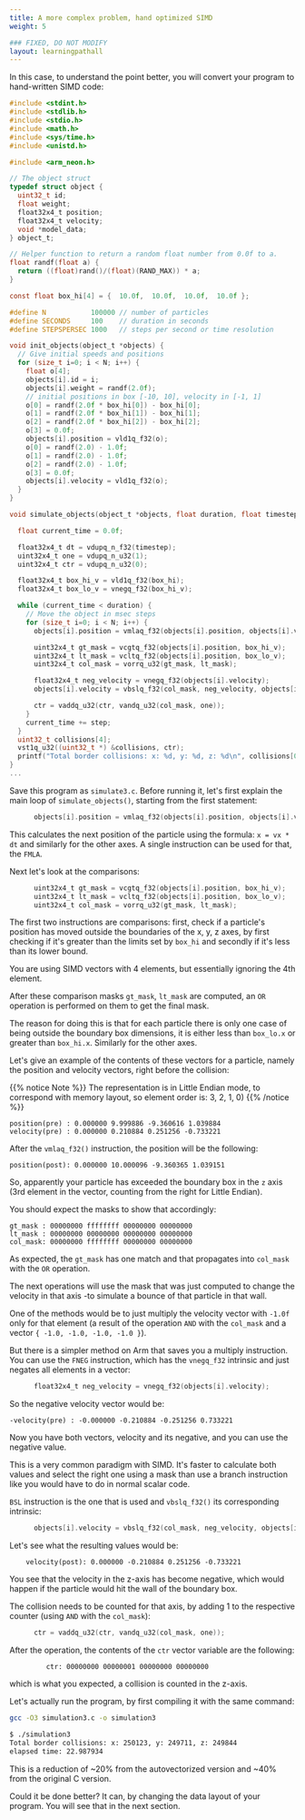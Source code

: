 ```yaml
---
title: A more complex problem, hand optimized SIMD
weight: 5

### FIXED, DO NOT MODIFY
layout: learningpathall
---
```


In this case, to understand the point better, you will convert your program to hand-written SIMD code:

```C
#include <stdint.h>
#include <stdlib.h>
#include <stdio.h>
#include <math.h>
#include <sys/time.h>
#include <unistd.h>

#include <arm_neon.h>

// The object struct
typedef struct object {
  uint32_t id;
  float weight;
  float32x4_t position;
  float32x4_t velocity;
  void *model_data;
} object_t;

// Helper function to return a random float number from 0.0f to a.
float randf(float a) {
  return ((float)rand()/(float)(RAND_MAX)) * a;
}

const float box_hi[4] = {  10.0f,  10.0f,  10.0f,  10.0f };

#define N           100000 // number of particles
#define SECONDS     100    // duration in seconds
#define STEPSPERSEC 1000   // steps per second or time resolution

void init_objects(object_t *objects) {
  // Give initial speeds and positions
  for (size_t i=0; i < N; i++) {
    float o[4];
    objects[i].id = i;
    objects[i].weight = randf(2.0f);
    // initial positions in box [-10, 10], velocity in [-1, 1]
    o[0] = randf(2.0f * box_hi[0]) - box_hi[0];
    o[1] = randf(2.0f * box_hi[1]) - box_hi[1];
    o[2] = randf(2.0f * box_hi[2]) - box_hi[2];
    o[3] = 0.0f;
    objects[i].position = vld1q_f32(o);
    o[0] = randf(2.0) - 1.0f;
    o[1] = randf(2.0) - 1.0f;
    o[2] = randf(2.0) - 1.0f;
    o[3] = 0.0f;
    objects[i].velocity = vld1q_f32(o);
  }
}

void simulate_objects(object_t *objects, float duration, float timestep) {

  float current_time = 0.0f;

  float32x4_t dt = vdupq_n_f32(timestep);
  uint32x4_t one = vdupq_n_u32(1);
  uint32x4_t ctr = vdupq_n_u32(0);

  float32x4_t box_hi_v = vld1q_f32(box_hi);
  float32x4_t box_lo_v = vnegq_f32(box_hi_v);

  while (current_time < duration) {
    // Move the object in msec steps
    for (size_t i=0; i < N; i++) {
      objects[i].position = vmlaq_f32(objects[i].position, objects[i].velocity, dt);

      uint32x4_t gt_mask = vcgtq_f32(objects[i].position, box_hi_v);
      uint32x4_t lt_mask = vcltq_f32(objects[i].position, box_lo_v);
      uint32x4_t col_mask = vorrq_u32(gt_mask, lt_mask);

      float32x4_t neg_velocity = vnegq_f32(objects[i].velocity);
      objects[i].velocity = vbslq_f32(col_mask, neg_velocity, objects[i].velocity);

      ctr = vaddq_u32(ctr, vandq_u32(col_mask, one));
    }
    current_time += step;
  }
  uint32_t collisions[4];
  vst1q_u32((uint32_t *) &collisions, ctr);
  printf("Total border collisions: x: %d, y: %d, z: %d\n", collisions[0], collisions[1], collisions[2]);
}
...
```

Save this program as `simulate3.c`. Before running it, let's first explain the main loop of `simulate_objects()`, starting from the first statement:

```C
      objects[i].position = vmlaq_f32(objects[i].position, objects[i].velocity, dt);
```

This calculates the next position of the particle using the formula: `x = vx * dt` and similarly for the other axes. A single instruction can be used for that, the `FMLA`.

Next let's look at the comparisons:

```C
      uint32x4_t gt_mask = vcgtq_f32(objects[i].position, box_hi_v);
      uint32x4_t lt_mask = vcltq_f32(objects[i].position, box_lo_v);
      uint32x4_t col_mask = vorrq_u32(gt_mask, lt_mask);
```

The first two instructions are comparisons: first, check if a particle's position has moved outside the boundaries of the x, y, z axes, by first checking if it's greater than the limits set by `box_hi` and secondly if it's less than its lower bound.

You are using SIMD vectors with 4 elements, but essentially ignoring the 4th element.

After these comparison masks `gt_mask`, `lt_mask` are computed, an `OR` operation is performed on them to get the final mask.

The reason for doing this is that for each particle there is only one case of being outside the boundary box dimensions, it is either less than `box_lo.x` or greater than `box_hi.x`. Similarly for the other axes. 

Let's give an example of the contents of these vectors for a particle, namely the position and velocity vectors, right before the collision:

{{% notice Note %}}
The representation is in Little Endian mode, to correspond with memory layout, so element order is: 3, 2, 1, 0)
{{% /notice %}}

```
position(pre) : 0.000000 9.999886 -9.360616 1.039884 
velocity(pre) : 0.000000 0.210884 0.251256 -0.733221 
```

After the `vmlaq_f32()` instruction, the position will be the following:
```
position(post): 0.000000 10.000096 -9.360365 1.039151 
```

So, apparently your particle has exceeded the boundary box in the `z` axis (3rd element in the vector, counting from the right for Little Endian).

You should expect the masks to show that accordingly:

```
gt_mask : 00000000 ffffffff 00000000 00000000
lt_mask : 00000000 00000000 00000000 00000000
col_mask: 00000000 ffffffff 00000000 00000000
```

As expected, the `gt_mask` has one match and that propagates into `col_mask` with the `OR` operation.

The next operations will use the mask that was just computed to change the velocity in that axis -to simulate a bounce of that particle in that wall.

One of the methods would be to just multiply the velocity vector with `-1.0f` only for that element (a result of the operation `AND` with the `col_mask` and a vector `{ -1.0, -1.0, -1.0, -1.0 }`).

But there is a simpler method on Arm that saves you a multiply instruction. You can use the `FNEG` instruction, which has the `vnegq_f32` intrinsic and just negates all elements in a vector:

```C
      float32x4_t neg_velocity = vnegq_f32(objects[i].velocity);
```
So the negative velocity vector would be:

```
-velocity(pre) : -0.000000 -0.210884 -0.251256 0.733221
```

Now you have both vectors, velocity and its negative, and you can use the negative value.

This is a very common paradigm with SIMD. It's faster to calculate both values and select the right one using a mask than use a branch instruction like you would have to do in normal scalar code.

`BSL` instruction is the one that is used and `vbslq_f32()` its corresponding intrinsic:

```C
      objects[i].velocity = vbslq_f32(col_mask, neg_velocity, objects[i].velocity);
```

Let's see what the resulting values would be:

```
    velocity(post): 0.000000 -0.210884 0.251256 -0.733221 
```

You see that the velocity in the z-axis has become negative, which would happen if the particle would hit the wall of the boundary box.

The collision needs to be counted for that axis, by adding 1 to the respective counter (using `AND` with the `col_mask`):

```C
      ctr = vaddq_u32(ctr, vandq_u32(col_mask, one));
```

After the operation, the contents of the `ctr` vector variable are the following:

```
         ctr: 00000000 00000001 00000000 00000000
```

which is what you expected, a collision is counted in the z-axis.

Let's actually run the program, by first compiling it with the same command:

```bash
gcc -O3 simulation3.c -o simulation3
```

```bash
$ ./simulation3 
Total border collisions: x: 250123, y: 249711, z: 249844
elapsed time: 22.987934
```

This is a reduction of ~20% from the autovectorized version and ~40% from the original C version. 

Could it be done better? It can, by changing the data layout of your program. You will see that in the next section.